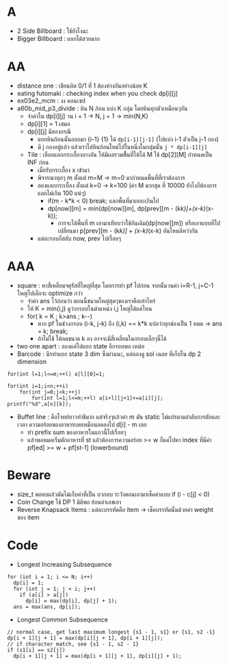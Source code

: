 # A
- 2 Side Billboard : ใช้ยังไงนะ
- Bigger Billboard : แยกได้สวยมาก

# AA
- distance one : เขียนบิต 0/1 ที่ 1 ต้องห่างกันอย่างน้อย K
- eating futomaki : checking index when you check dp[i][j] 
- ex03e2_mcm : งง คอนเซป
- a60b_​mid_​p3_​divide : หิน N ก้อน แบ่ง K กลุ่ม โดยหินทุกตัวเหมือนๆกัน
  - จำค่าใน dp[i][j] วน i = 1 -> N, j = 1 -> min(N,K)
  - dp[i][1] = 1 เสมอ
  - dp[i][j] มีสองกรณี
    - แยกหินก้อนนั้นออกมา {i-1} {1} ได้ `dp[i-1][j-1]` (ไปแบ่ง i-1 ตัวเป็น j-1 กอง)
    - มี j กองอยู่แล้ว แล้วเราใส่หินก้อนใหม่ไปในหนึ่งในกลุ่มนั้น `j * dp[i-1][j]`
  - Tile : เลือกแลกกระเบื้องบางอัน ให้มีผลรวมพื้้นที่ให้ได้ M ใช้ dp[2][M] กำหนดเป็น INF ก่อน
    - เมื่อรับกระเบื้อง x เข้ามา
    - พิจารณาทุกๆ m ตั้งแต่ m=M -> m=0 มากำหนดพื้นที่ที่เราต้องการ
    - ลองแลกกระเบื้อง ตั้งแต่ k=0 -> k=100 (ค่า M มากสุด ที่ 10000 ยังไงก็ต้องการแลกไม่เกิน 100 แน่ๆ)
      - if(m - k*k < 0) break; แลกพื้นที่มาเยอะเกินไป
      - dp[now][m] = min(dp[now][m], dp[prev][m - (k*k)]+(x-k)*(x-k));
        - การจะได้พื้นที่ m เอามาเทียบว่าใช้อันเดิม(dp[now][m]) หรือเอาแบบที่ไปเปลี่ยนมา  p[prev][m - (k*k)] + (x-k)*(x-k) อันไหนดีหว่ากัน
    - แต่ละรอบก็สลับ now, prev ไปเรื่อยๆ

# AAA
- square : หาสี่เหลี่ยมจตุรัสที่ใหญ่ที่สุด โดยการทำ pf ไปก่อน จากนั้นวนค่า i=R-1, j=C-1 ใหญ่ไปเล็กจะ optimize กว่า
  - จำค่า ans ไว้ก่อนว่า ตอนนี้ชนาดใหญ่สุดๆของเราคือเท่าไหร่
  - ให้ K = min(i,j) ดูว่ากรอบในตำแหน่ง i,j  ใหญ่ได้แค่ไหน
  - for( k = K ; k>ans ; k--)
    - หาก pf ในช่วงกรอบ (i-k, j-k) ถึง (i,k) == k*k แปลว่าทุกช่องเป็น 1 หมด ->  ans = k; break;
    - ถ้าไม่ใช้ ให้ลดขนาด k ลง อาจจะมีสี่เหลี่ยมในกรอบเล็กๆนี้ได้
- two one apart : ลองแค่ไปแยก state อีกรอบพอ เหน่ย
- Barcode : นีรทำแยก state 3 dim ซึ่งผ่านนะ, แต่ลองดู sol เฉลย ที่เก็บใน dp 2 dimension
```
for(int l=1;l<=m;++l) a[l][0]=1;

for(int i=1;i<n;++i)
    for(int j=0;j<k;++j)
        for(int l=1;l<=m;++l) a[i+l][j+1]+=a[i][j];
printf("%d",a[n][k]);
```
- Buffet line : คือโจทย์ยาวทำชีมาก แต่จริงๆแล้วค่า m มัน static ไม่แปรตามลำดับการตักและเวลา ความอร่อยของอาหารเลยเหมือนลดลงไป d[i] - m เลย
  - ทำ prefix sum ของอาหารในแถวนี้ไปเรื่อยๆ
  - แล้วพอหมอเริ่มตักอาหารที่ st แล้วต้องการความอร่อย >= w ก็แค่ไปหา index ที่มีค่า pf[ed] >= w + pf[st-1] (lowerbound)

# Beware
- size_t พอลบแล้วมันไม่เก็บค่าที่เป็น บวกลบ ระวังตอนเอามาเช็คค่าแบบ if (i - c[j] < 0)
- Coin Change ใช้ DP 1 มิติพอ ย้อนค่าเลขเอา
- Reverse Knapsack Items : แต่ละบรรทัดคือ item -> เช็คบรรทัดนั้นด้วยค่า weight ของ item

# Code
- Longest Increasing Subsequence
```
for (int i = 1; i <= N; i++)
  dp[i] = 1;
  for (int j = 1; j < i; j++)
    if (a[i] > a[j])
      dp[i] = max(dp[i], dp[j] + 1);
  ans = max(ans, dp[i]);
```
- Longest Common Subsequence
```
// normal case, get last maximum longest {s1 - 1, s1} or {s1, s2 -1}
dp[i + 1][j + 1] = max(dp[i][j + 1], dp[i + 1][j]);
// if character match, see {s1 - 1, s2 - 1}
if (s1[i] == s2[j])
  dp[i + 1][j + 1] = max(dp[i + 1][j + 1], dp[i][j] + 1);
```